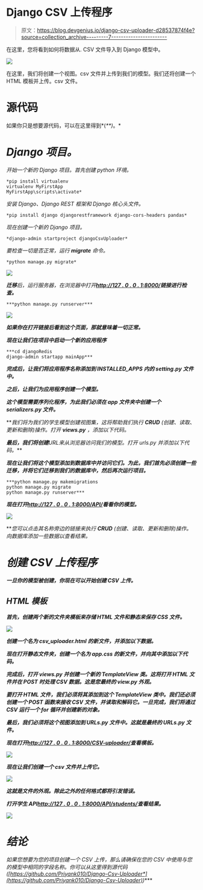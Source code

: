 # Django CSV 上传程序

> 原文：<https://blog.devgenius.io/django-csv-uploader-d28537874f4e?source=collection_archive---------7----------------------->

在这里，您将看到如何将数据从. CSV 文件导入到 Django 模型中。

![](img/30df5e16654bbfb785cf34ba803bb4fa.png)

在这里，我们将创建一个视图。csv 文件并上传到我们的模型。我们还将创建一个 HTML 模板并上传。csv 文件。

# 源代码

如果你只是想要源代码，可以在这里得到*(*[](https://github.com/Priyank010/Django-Csv-Uploader)**)*。*

# *Django 项目。*

*开始一个新的 Django 项目。首先创建 python 环境。*

```
*pip install virtualenv
virtualenv MyFirstApp
MyFirstApp\scripts\activate*
```

*安装 Django、Django REST 框架和 Django 核心头文件。*

```
*pip install django djangorestframework django-cors-headers pandas*
```

*现在创建一个新的 Django 项目。*

```
*django-admin startproject djangoCsvUploader*
```

*要检查一切是否正常，运行 **migrate** 命令。*

```
*python manage.py migrate*
```

*![](img/2f90ed0c77b9219b544083db266f092c.png)*

***迁移**后，运行服务器，在浏览器中打开[**http://127 . 0 . 0 . 1:8000/**](http://127.0.0.1:8000/)**链接进行检查。***

```
***python manage.py runserver***
```

***![](img/498324d5ce1f8047c2d6519422371eb8.png)***

***如果你在打开链接后看到这个页面，那就意味着一切正常。***

***现在让我们在项目中启动一个新的应用程序***

```
***cd djangoRedis
django-admin startapp mainApp***
```

***完成后，让我们将应用程序名称添加到 **INSTALLED_APPS 内的 setting.py 文件中。*****

***之后，让我们为应用程序创建一个模型。***

***这个模型需要序列化程序，为此我们必须在 app 文件夹中创建一个 serializers.py 文件。***

***我们将为我们的学生模型创建视图集，这将帮助我们执行 **CRUD** *(创建、读取、更新和删除)*操作。打开 **views.py** ，添加以下代码。***

***最后，我们将创建**URL**来从浏览器访问我们的模型。打开 urls.py 并添加以下代码。***

***现在让我们将这个模型添加到数据库中并访问它们。为此，我们首先必须创建一些迁移，并将它们迁移到我们的数据库中，然后再次运行项目。***

```
***python manage.py makemigrations
python manage.py migrate
python manage.py runserver***
```

***现在打开[**http://127 . 0 . 0 . 1:8000/API**/](http://127.0.0.1:8000/api/)看看你的模型。***

***![](img/ac2493e59f69a97cc64f9aea5180c5b8.png)***

***您可以点击其名称旁边的链接来执行 **CRUD** *(创建、读取、更新和删除)*操作。向数据库添加一些数据以查看结果。***

# ***创建 CSV 上传程序***

***一旦你的模型被创建，你现在可以开始创建 CSV 上传。***

## ***HTML 模板***

***首先，创建两个新的文件夹模板来存储 HTML 文件和静态来保存 CSS 文件。***

***![](img/11c686e5a1035d0f354a1fec0103407f.png)***

***创建一个名为 csv_uploader.html 的新文件，并添加以下数据。***

***现在打开静态文件夹，创建一个名为 app.css 的新文件，并向其中添加以下代码。***

***完成后，打开 views.py 并创建一个新的 TemplateView 类。这将打开 HTML 文件并在 POST 时处理 CSV 数据。这是您最终的 view.py 外观。***

***要打开 HTML 文件，我们必须将其添加到这个 TemplateView 类中。我们还必须创建一个 POST 函数来接收 CSV 文件，并读取和解码它。一旦完成，我们将通过 CSV 运行一个 for 循环并创建新的对象。***

***最后，我们必须将这个视图添加到 **URLs.py** 文件中。这就是最终的 URLs.py 文件。***

***现在打开[**http://127 . 0 . 0 . 1:8000/CSV-uploader/**](http://127.0.0.1:8000/csv-uploader/)查看模板。***

***![](img/b54a1469a8b3bd29794ebc66568a596e.png)***

***现在让我们创建一个 csv 文件并上传它。***

***![](img/dcf6186340e21c82a20ecfb15bb98643.png)***

***这就是文件的外观。除此之外的任何格式都将引发错误。***

***打开学生 API[**http://127 . 0 . 0 . 1:8000/API/students/**](http://127.0.0.1:8000/api/students/)查看结果。***

***![](img/9813ea9b089383fd44e111737c7286ee.png)***

# ***结论***

***如果您想要为您的项目创建一个 CSV 上传，那么请确保在您的 CSV 中使用与您的模型中相同的字段名称。你可以从这里得到源代码*(*[*https://github.com/Priyank010/Django-Csv-Uploader*](https://github.com/Priyank010/Django-Csv-Uploader)*)****